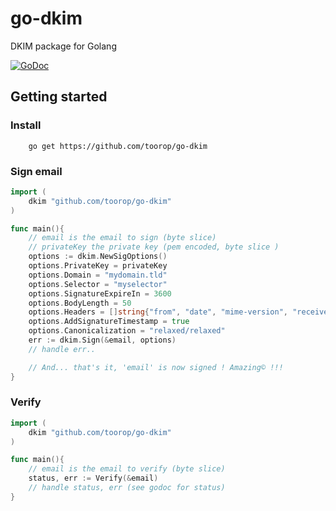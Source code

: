 # go-dkim
DKIM package for Golang

[![GoDoc](https://godoc.org/github.com/Toorop/go-dkim?status.svg)](https://godoc.org/github.com/Toorop/go-dkim)

## Getting started

### Install
```
 	go get https://github.com/toorop/go-dkim
```
### Sign email

```go
import (
	dkim "github.com/toorop/go-dkim"
)

func main(){
	// email is the email to sign (byte slice)
	// privateKey the private key (pem encoded, byte slice )	
	options := dkim.NewSigOptions()
	options.PrivateKey = privateKey
	options.Domain = "mydomain.tld"
	options.Selector = "myselector"
	options.SignatureExpireIn = 3600
	options.BodyLength = 50
	options.Headers = []string{"from", "date", "mime-version", "received", "received"}
	options.AddSignatureTimestamp = true
	options.Canonicalization = "relaxed/relaxed"
	err := dkim.Sign(&email, options)
	// handle err..

	// And... that's it, 'email' is now signed ! Amazing© !!!
}
```

### Verify
```go
import (
	dkim "github.com/toorop/go-dkim"
)

func main(){
	// email is the email to verify (byte slice)
	status, err := Verify(&email)
	// handle status, err (see godoc for status)
}
```

